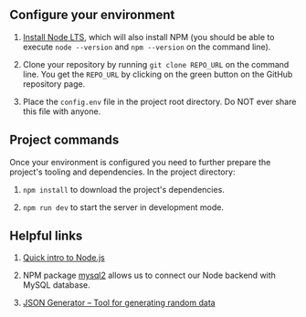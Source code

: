 ## Configure your environment

1. [Install Node LTS](https://nodejs.org/en/download/), which will also install NPM (you should be able to execute `node --version` and `npm --version` on the command line).

2. Clone your repository by running `git clone REPO_URL` on the command line. You get the `REPO_URL` by clicking on the green button on the GitHub repository page.

3. Place the `config.env` file in the project root directory. Do NOT ever share this file with anyone.

## Project commands

Once your environment is configured you need to further prepare the project's tooling and dependencies. In the project directory:

1. `npm install` to download the project's dependencies.

2. `npm run dev` to start the server in development mode.

## Helpful links

1. [Quick intro to Node.js](https://nodejs.dev/introduction-to-nodejs)

2. NPM package [mysql2](https://www.npmjs.com/package/mysql2) allows us to connect our Node backend with MySQL database. 

3. [JSON Generator – Tool for generating random data](https://www.json-generator.com) 
